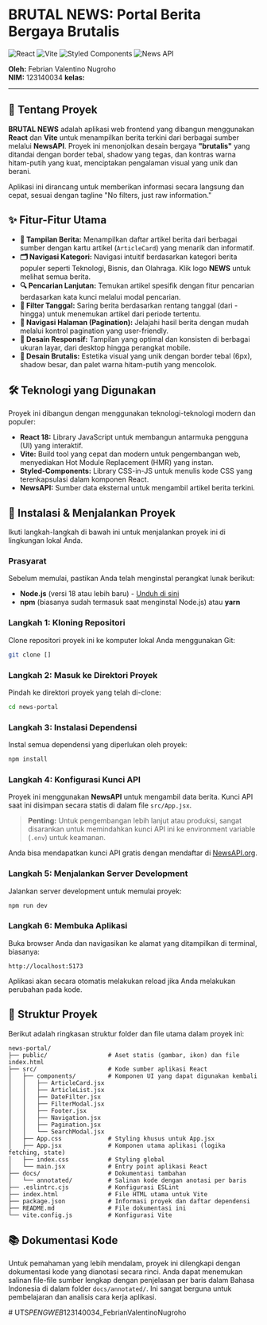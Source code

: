 
# BRUTAL NEWS: Portal Berita Bergaya Brutalis

![React](https://img.shields.io/badge/React-20232A?style=for-the-badge&logo=react&logoColor=61DAFB)
![Vite](https://img.shields.io/badge/Vite-B73BFE?style=for-the-badge&logo=vite&logoColor=FFD62E)
![Styled Components](https://img.shields.io/badge/styled--components-DB7093?style=for-the-badge&logo=styled-components&logoColor=white)
![News API](https://img.shields.io/badge/News_API-000000?style=for-the-badge&logo=newsapi&logoColor=white)


**Oleh:** Febrian Valentino Nugroho  
**NIM:** 123140034
**kelas:**

---

## 📖 Tentang Proyek

**BRUTAL NEWS** adalah aplikasi web frontend yang dibangun menggunakan **React** dan **Vite** untuk menampilkan berita terkini dari berbagai sumber melalui **NewsAPI**. Proyek ini menonjolkan desain bergaya **"brutalis"** yang ditandai dengan border tebal, shadow yang tegas, dan kontras warna hitam-putih yang kuat, menciptakan pengalaman visual yang unik dan berani.

Aplikasi ini dirancang untuk memberikan informasi secara langsung dan cepat, sesuai dengan tagline "No filters, just raw information."

## ✨ Fitur-Fitur Utama

-   **📰 Tampilan Berita:** Menampilkan daftar artikel berita dari berbagai sumber dengan kartu artikel (`ArticleCard`) yang menarik dan informatif.
-   **🗂️ Navigasi Kategori:** Navigasi intuitif berdasarkan kategori berita populer seperti Teknologi, Bisnis, dan Olahraga. Klik logo **NEWS** untuk melihat semua berita.
-   **🔍 Pencarian Lanjutan:** Temukan artikel spesifik dengan fitur pencarian berdasarkan kata kunci melalui modal pencarian.
-   **📅 Filter Tanggal:** Saring berita berdasarkan rentang tanggal (dari - hingga) untuk menemukan artikel dari periode tertentu.
-   **📄 Navigasi Halaman (Pagination):** Jelajahi hasil berita dengan mudah melalui kontrol pagination yang user-friendly.
-   **📱 Desain Responsif:** Tampilan yang optimal dan konsisten di berbagai ukuran layar, dari desktop hingga perangkat mobile.
-   **🎨 Desain Brutalis:** Estetika visual yang unik dengan border tebal (6px), shadow besar, dan palet warna hitam-putih yang mencolok.

## 🛠️ Teknologi yang Digunakan

Proyek ini dibangun dengan menggunakan teknologi-teknologi modern dan populer:

-   **React 18:** Library JavaScript untuk membangun antarmuka pengguna (UI) yang interaktif.
-   **Vite:** Build tool yang cepat dan modern untuk pengembangan web, menyediakan Hot Module Replacement (HMR) yang instan.
-   **Styled-Components:** Library CSS-in-JS untuk menulis kode CSS yang terenkapsulasi dalam komponen React.
-   **NewsAPI:** Sumber data eksternal untuk mengambil artikel berita terkini.

## 🚀 Instalasi & Menjalankan Proyek

Ikuti langkah-langkah di bawah ini untuk menjalankan proyek ini di lingkungan lokal Anda.

### Prasyarat

Sebelum memulai, pastikan Anda telah menginstal perangkat lunak berikut:

-   **Node.js** (versi 18 atau lebih baru) - [Unduh di sini](https://nodejs.org/)
-   **npm** (biasanya sudah termasuk saat menginstal Node.js) atau **yarn**

### Langkah 1: Kloning Repositori

Clone repositori proyek ini ke komputer lokal Anda menggunakan Git:

```bash
git clone []
```

### Langkah 2: Masuk ke Direktori Proyek

Pindah ke direktori proyek yang telah di-clone:

```bash
cd news-portal
```

### Langkah 3: Instalasi Dependensi

Instal semua dependensi yang diperlukan oleh proyek:

```bash
npm install
```

### Langkah 4: Konfigurasi Kunci API

Proyek ini menggunakan **NewsAPI** untuk mengambil data berita. Kunci API saat ini disimpan secara statis di dalam file `src/App.jsx`.

> **Penting:** Untuk pengembangan lebih lanjut atau produksi, sangat disarankan untuk memindahkan kunci API ini ke environment variable (`.env`) untuk keamanan.

Anda bisa mendapatkan kunci API gratis dengan mendaftar di [NewsAPI.org](https://newsapi.org/).

### Langkah 5: Menjalankan Server Development

Jalankan server development untuk memulai proyek:

```bash
npm run dev
```

### Langkah 6: Membuka Aplikasi

Buka browser Anda dan navigasikan ke alamat yang ditampilkan di terminal, biasanya:

```
http://localhost:5173
```

Aplikasi akan secara otomatis melakukan reload jika Anda melakukan perubahan pada kode.

## 📁 Struktur Proyek

Berikut adalah ringkasan struktur folder dan file utama dalam proyek ini:

```
news-portal/
├── public/                 # Aset statis (gambar, ikon) dan file index.html
├── src/                    # Kode sumber aplikasi React
│   ├── components/         # Komponen UI yang dapat digunakan kembali
│   │   ├── ArticleCard.jsx
│   │   ├── ArticleList.jsx
│   │   ├── DateFilter.jsx
│   │   ├── FilterModal.jsx
│   │   ├── Footer.jsx
│   │   ├── Navigation.jsx
│   │   ├── Pagination.jsx
│   │   └── SearchModal.jsx
│   ├── App.css             # Styling khusus untuk App.jsx
│   ├── App.jsx             # Komponen utama aplikasi (logika fetching, state)
│   ├── index.css           # Styling global
│   └── main.jsx            # Entry point aplikasi React
├── docs/                   # Dokumentasi tambahan
│   └── annotated/          # Salinan kode dengan anotasi per baris
├── .eslintrc.cjs           # Konfigurasi ESLint
├── index.html              # File HTML utama untuk Vite
├── package.json            # Informasi proyek dan daftar dependensi
├── README.md               # File dokumentasi ini
└── vite.config.js          # Konfigurasi Vite
```

## 📚 Dokumentasi Kode

Untuk pemahaman yang lebih mendalam, proyek ini dilengkapi dengan dokumentasi kode yang dianotasi secara rinci. Anda dapat menemukan salinan file-file sumber lengkap dengan penjelasan per baris dalam Bahasa Indonesia di dalam folder `docs/annotated/`. Ini sangat berguna untuk pembelajaran dan analisis cara kerja aplikasi.

 #   U T S _ P E N G W E B _ 1 2 3 1 4 0 0 3 4 _ F e b r i a n V a l e n t i n o N u g r o h o  
 